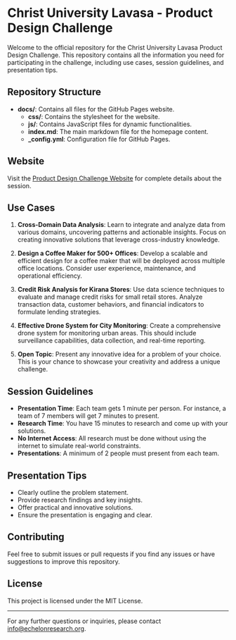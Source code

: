 # Christ University Lavasa - Product Design Challenge

Welcome to the official repository for the Christ University Lavasa Product Design Challenge. This repository contains all the information you need for participating in the challenge, including use cases, session guidelines, and presentation tips.

## Repository Structure

- **docs/**: Contains all files for the GitHub Pages website.
  - **css/**: Contains the stylesheet for the website.
  - **js/**: Contains JavaScript files for dynamic functionalities.
  - **index.md**: The main markdown file for the homepage content.
  - **_config.yml**: Configuration file for GitHub Pages.

## Website

Visit the [Product Design Challenge Website](https://your-github-username.github.io/your-repository-name) for complete details about the session.

## Use Cases

1. **Cross-Domain Data Analysis**: Learn to integrate and analyze data from various domains, uncovering patterns and actionable insights. Focus on creating innovative solutions that leverage cross-industry knowledge.

2. **Design a Coffee Maker for 500+ Offices**: Develop a scalable and efficient design for a coffee maker that will be deployed across multiple office locations. Consider user experience, maintenance, and operational efficiency.

3. **Credit Risk Analysis for Kirana Stores**: Use data science techniques to evaluate and manage credit risks for small retail stores. Analyze transaction data, customer behaviors, and financial indicators to formulate lending strategies.

4. **Effective Drone System for City Monitoring**: Create a comprehensive drone system for monitoring urban areas. This should include surveillance capabilities, data collection, and real-time reporting.

5. **Open Topic**: Present any innovative idea for a problem of your choice. This is your chance to showcase your creativity and address a unique challenge.

## Session Guidelines

- **Presentation Time**: Each team gets 1 minute per person. For instance, a team of 7 members will get 7 minutes to present.
- **Research Time**: You have 15 minutes to research and come up with your solutions.
- **No Internet Access**: All research must be done without using the internet to simulate real-world constraints.
- **Presentations**: A minimum of 2 people must present from each team.

## Presentation Tips

- Clearly outline the problem statement.
- Provide research findings and key insights.
- Offer practical and innovative solutions.
- Ensure the presentation is engaging and clear.

## Contributing

Feel free to submit issues or pull requests if you find any issues or have suggestions to improve this repository.

## License

This project is licensed under the MIT License.

---

For any further questions or inquiries, please contact [info@echelonresearch.org](mailto:info@echelonresearch.org).
